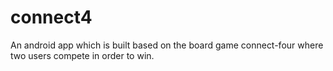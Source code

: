 # connect4
 An android app which is built based on the board game connect-four where two users compete in order to win. 
